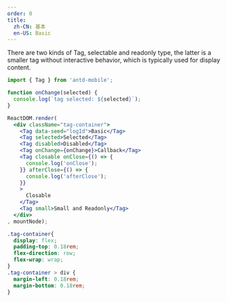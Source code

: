 ```yaml
---
order: 0
title:
  zh-CN: 基本
  en-US: Basic
---
```


There are two kinds of Tag, selectable and readonly type, the latter is a smaller tag without interactive behavior, which is typically used for display content.

````jsx
import { Tag } from 'antd-mobile';

function onChange(selected) {
  console.log(`tag selected: ${selected}`);
}

ReactDOM.render(
  <div className="tag-container">
    <Tag data-seed="logId">Basic</Tag>
    <Tag selected>Selected</Tag>
    <Tag disabled>Disabled</Tag>
    <Tag onChange={onChange}>Callback</Tag>
    <Tag closable onClose={() => {
      console.log('onClose');
    }} afterClose={() => {
      console.log('afterClose');
    }}
    >
      Closable
    </Tag>
    <Tag small>Small and Readonly</Tag>
  </div>
, mountNode);
````
````css
.tag-container{
  display: flex;
  padding-top: 0.18rem;
  flex-direction: row;
  flex-wrap: wrap;
}
.tag-container > div {
  margin-left: 0.18rem;
  margin-bottom: 0.18rem;
}
````
